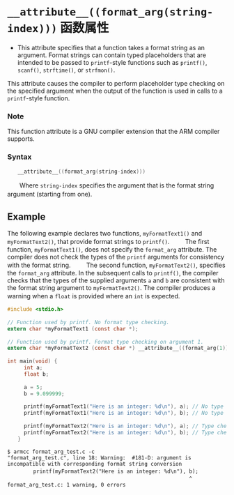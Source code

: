 # `__attribute__((format_arg(string-index)))` 函数属性
- This attribute specifies that a function takes a format string as an     argument. Format strings can contain typed placeholders that are intended to be passed to       `printf`-style functions such as `printf()`, `scanf()`, `strftime()`, or `strfmon()`.

This attribute causes the compiler to perform placeholder type checking on the specified argument when the output of the function is used in calls to a `printf`-style function.
### Note
This function attribute is a GNU compiler extension that the ARM compiler supports.
### Syntax
```c
　　__attribute__((format_arg(string-index)))      
```

　　Where `string-index` specifies the argument that is the format string argument (starting from one).
　　
## Example
The following example declares two functions, `myFormatText1()` and `myFormatText2()`, that provide format strings to `printf()`.
　　
The first function, `myFormatText1()`, does not specify the `format_arg` attribute. The compiler does not check the types of the `printf` arguments for consistency with the format string.
　　
The second function, `myFormatText2()`, specifies the `format_arg` attribute. In the subsequent calls to `printf()`, the compiler checks that the types of the supplied arguments `a` and `b` are consistent with the format string argument to `myFormatText2()`. The compiler produces a warning when a `float` is provided where an `int` is expected.
　　
```c
#include <stdio.h>
　　
// Function used by printf. No format type checking.
extern char *myFormatText1 (const char *);
　　
// Function used by printf. Format type checking on argument 1.
extern char *myFormatText2 (const char *) __attribute__((format_arg(1)));
　　　
int main(void) {
　　  int a;
　　  float b;
　　
　　  a = 5;
　　  b = 9.099999;
　　
　　  printf(myFormatText1("Here is an integer: %d\n"), a); // No type checking. Types match anyway.
　　  printf(myFormatText1("Here is an integer: %d\n"), b); // No type checking. Type mismatch, but no warning                            
　　
　　  printf(myFormatText2("Here is an integer: %d\n"), a); // Type checking. Types match.
　　  printf(myFormatText2("Here is an integer: %d\n"), b); // Type checking. Type mismatch results in Warning:  #181-D
　　}
```
```shell
$ armcc format_arg_test.c -c
"format_arg_test.c", line 18: Warning:  #181-D: argument is incompatible with corresponding format string conversion
　　     printf(myFormatText2("Here is an integer: %d\n"), b);
　　                                                       ^
format_arg_test.c: 1 warning, 0 errors
```

